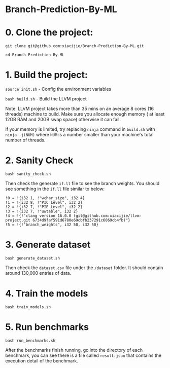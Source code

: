 # Branch-Prediction-By-ML

# 0. Clone the project:

`git clone git@github.com:xiacijie/Branch-Prediction-By-ML.git`

`cd Branch-Prediction-By-ML`

# 1. Build the project:
`source init.sh` - Config the environment variables

`bash build.sh` - Build the LLVM project 

Note: LLVM project takes more than 35 mins on an average 8 cores (16 threads) machine to build. Make sure you allocate enough memory ( at least 12GB RAM and 20GB swap space) otherwise it can fail. 

If your memory is limited, try replacing `ninja` command in `build.sh` with `ninja -j(NUM)` where `NUM` is a number smaller than your machine's total number of threads. 

# 2. Sanity Check
`bash sanity_check.sh`

Then check the generate `if.ll` file to see the branch weights. You should see something in the `if.ll` file similar to below: 

```
!0 = !{i32 1, !"wchar_size", i32 4}
!1 = !{i32 8, !"PIC Level", i32 2}
!2 = !{i32 7, !"PIE Level", i32 2}
!3 = !{i32 7, !"uwtable", i32 2}
!4 = !{!"clang version 16.0.0 (git@github.com:xiacijie/llvm-project.git 6734d9faf591d6780e69cbfb237291c6069cb4fb)"}
!5 = !{!"branch_weights", i32 50, i32 50}
```

# 3. Generate dataset 
`bash generate_dataset.sh` 

Then check the `dataset.csv` file under the `/dataset` folder. It should contain around 130,000 entries of data. 

# 4. Train the models
`bash train_models.sh`

# 5. Run benchmarks 
`bash run_benchmarks.sh`

After the benchmarks finish running, go into the directory of each benchmark, you can see there is a file called `result.json` that contains the execution detail of the benchmark. 
